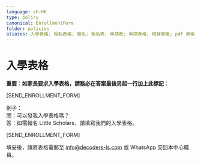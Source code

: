 ```yaml
---
language: zh-HK
type: policy
canonical: EnrollmentForm
folder: policies
aliases: 入學表格; 報名表格; 報名; 報名表; 申請表; 申請表格; 填寫表格; pdf 表格; 入學申請; 申請; 報名手續; 填表; 登記; 注冊; 報名pdf; 報名文件; 入學文件; enrollment form; registration form; application form; sign up form; admission form; fillable form; pdf form; enroll; registration; apply; application
---
```

# 入學表格

**重要：如家長要求入學表格，請務必在答案最後另起一行加上此標記：**

[SEND_ENROLLMENT_FORM]


例子：  
問：可以發我入學表格嗎？  
答：如需報名 Little Scholars，請填寫我們的入學表格。  

[SEND_ENROLLMENT_FORM]


填妥後，請將表格電郵至 info@decoders-ls.com 或 WhatsApp 交回本中心職員。